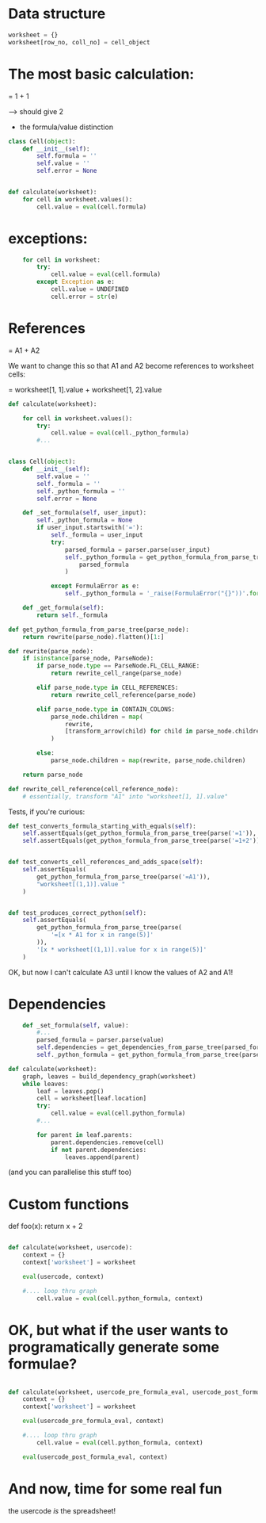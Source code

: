 # Data structure

```python
worksheet = {}
worksheet[row_no, coll_no] = cell_object
```


# The most basic calculation:

= 1 + 1

--> should give 2


* the formula/value distinction

```python
class Cell(object):
    def __init__(self):
        self.formula = ''
        self.value = ''
        self.error = None


def calculate(worksheet):
    for cell in worksheet.values():
        cell.value = eval(cell.formula)
```

# exceptions:

```python
    for cell in worksheet:
        try:
            cell.value = eval(cell.formula)
        except Exception as e:
            cell.value = UNDEFINED
            cell.error = str(e)
```


# References

= A1 + A2

We want to change this so that A1 and A2 become references to worksheet cells:

= worksheet[1, 1].value + worksheet[1, 2].value


```python
def calculate(worksheet):

    for cell in worksheet.values():
        try:
            cell.value = eval(cell._python_formula)
        #...


class Cell(object):
    def __init__(self):
        self.value = ''
        self._formula = ''
        self._python_formula = ''
        self.error = None

    def _set_formula(self, user_input):
        self._python_formula = None
        if user_input.startswith('='):
            self._formula = user_input
            try:
                parsed_formula = parser.parse(user_input)
                self._python_formula = get_python_formula_from_parse_tree(
                    parsed_formula
                )

            except FormulaError as e:
                self._python_formula = '_raise(FormulaError("{}"))'.format(e)

    def _get_formula(self):
        return self._formula
```

```python
def get_python_formula_from_parse_tree(parse_node):
    return rewrite(parse_node).flatten()[1:]

def rewrite(parse_node):
    if isinstance(parse_node, ParseNode):
        if parse_node.type == ParseNode.FL_CELL_RANGE:
            return rewrite_cell_range(parse_node)

        elif parse_node.type in CELL_REFERENCES:
            return rewrite_cell_reference(parse_node)

        elif parse_node.type in CONTAIN_COLONS:
            parse_node.children = map(
                rewrite,
                [transform_arrow(child) for child in parse_node.children]
            )

        else:
            parse_node.children = map(rewrite, parse_node.children)

    return parse_node

def rewrite_cell_reference(cell_reference_node):
    # essentially, transform "A1" into "worksheet[1, 1].value"
```

Tests, if you're curious:

```python
def test_converts_formula_starting_with_equals(self):
    self.assertEquals(get_python_formula_from_parse_tree(parse('=1')), "1")
    self.assertEquals(get_python_formula_from_parse_tree(parse('=1+2')), "1+2")


def test_converts_cell_references_and_adds_space(self):
    self.assertEquals(
        get_python_formula_from_parse_tree(parse('=A1')),
        "worksheet[(1,1)].value "
    )


def test_produces_correct_python(self):
    self.assertEquals(
        get_python_formula_from_parse_tree(parse(
            '=[x * A1 for x in range(5)]'
        )),
        '[x * worksheet[(1,1)].value for x in range(5)]'
    )
```


OK, but now I can't calculate A3 until I know the values of A2 and A1!

# Dependencies

```python
    def _set_formula(self, value):
        #...
        parsed_formula = parser.parse(value)
        self.dependencies = get_dependencies_from_parse_tree(parsed_formula)
        self._python_formula = get_python_formula_from_parse_tree(parsed_formula)
```

```python
def calculate(worksheet):
    graph, leaves = build_dependency_graph(worksheet)
    while leaves:
        leaf = leaves.pop()
        cell = worksheet[leaf.location]
        try:
            cell.value = eval(cell.python_formula)
        #...

        for parent in leaf.parents:
            parent.dependencies.remove(cell)
            if not parent.dependencies:
                leaves.append(parent)
```

(and you can parallelise this stuff too)


# Custom functions

def foo(x):
    return x + 2

```python

def calculate(worksheet, usercode):
    context = {}
    context['worksheet'] = worksheet

    eval(usercode, context)

    #.... loop thru graph
        cell.value = eval(cell.python_formula, context)
```


# OK, but what if the user wants to programatically generate some formulae?

```python

def calculate(worksheet, usercode_pre_formula_eval, usercode_post_formula_eval):
    context = {}
    context['worksheet'] = worksheet

    eval(usercode_pre_formula_eval, context)

    #.... loop thru graph
        cell.value = eval(cell.python_formula, context)

    eval(usercode_post_formula_eval, context)
```

# And now, time for some real fun

the usercode *is* the spreadsheet!

